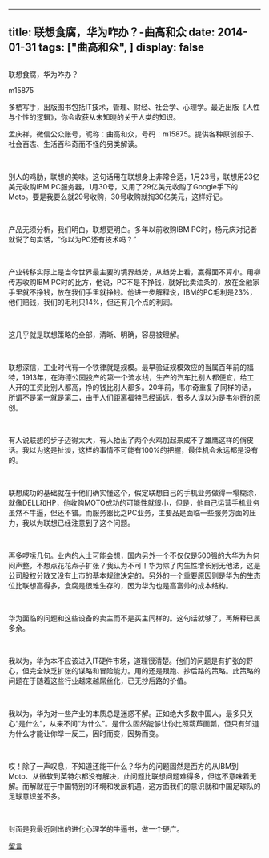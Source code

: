 
---
title:   联想食腐，华为咋办？-曲高和众
date: 2014-01-31
tags: ["曲高和众", ]
display: false
---


## 



联想食腐，华为咋办？




m15875




多栖写手，出版图书包括IT技术，管理、财经、社会学、心理学。最近出版《人性与个性的逻辑》，你会收获从未知晓的关于人类的知识。


孟庆祥，微信公众账号，昵称：曲高和众，号码：m15875。提供各种原创段子、社会百态、生活百科奇而不怪的另类解读。

&nbsp;

别人的鸡肋，联想的美味。这句话用在联想身上非常合适，1月23号，联想用23亿美元收购IBM PC服务器，1月30号，又用了29亿美元收购了Google手下的Moto。要是我要么就29号收购，30号收购就掏30亿美元，这样好记。

&nbsp;

产品无须分析，我们明白，联想更明白。多年以前收购IBM PC时，杨元庆对记者就说了句实话，“你以为PC还有技术吗？”

&nbsp;

产业转移实际上是当今世界最主要的境界趋势，从趋势上看，赢得面不算小。用柳传志收购IBM PC时的比方，他说，PC不是不挣钱，就好比卖油条的，放在金融家手里就不挣钱，放在我们手里就挣钱。他进一步解释说，IBM的PC毛利是23%，他们赔钱，我们的毛利只14%，但还有几个点的利润。

&nbsp;

这几乎就是联想策略的全部，清晰、明确，容易被理解。

&nbsp;

联想深信，工业时代有一个铁律就是规模。最早验证规模效应的当属百年前的福特，1913年，在海德公园投产的第一个流水线，生产的汽车比别人都便宜，给工人开的工资比别人都高，挣的钱比别人都多。20年前，韦尔奇重复了同样的话，所谓不是第一就是第二，由于人们距离福特已经遥远，很多人误以为是韦尔奇的原创。

&nbsp;

有人说联想的步子迈得太大，有人抬出了两个火鸡加起来成不了雄鹰这样的俏皮话。我以为这是扯淡，这样的事情不可能有100%的把握，最佳机会永远都是没有的。

&nbsp;

联想成功的基础就在于他们确实懂这个，假定联想自己的手机业务做得一塌糊涂，就像DELL和HP，他收购MOTO成功的可能性就很小，但是，他自己运营手机业务虽然不牛逼，但还不错。而服务器比之PC业务，主要品是面临一些服务方面的压力，我以为联想已经注意到了这个问题。

&nbsp;

再多啰嗦几句。业内的人士可能会想，国内另外一个不仅仅是500强的大华为为何闷声整，不想点花花点子扩张？我认为不可！华为除了内生性增长别无他法，这是公司股权分散又没有上市的基本规律决定的。另外的一个重要原因则是华为的生态位比联想高得多，食腐是很难生存的，因为华为也是高富帅的成本结构。

&nbsp;

华为面临的问题和这些设备的卖主而不是买主同样的。这句话就够了，再解释已属多余。

&nbsp;

我以为，华为本不应该进入IT硬件市场，道理很清楚。他们的问题是有扩张的野心，但完全缺乏扩张的谋略和冒险能力。用的还是跟跑、抄后路的策略。此策略的问题在于随着这些行业越来越屌丝化，已无抄后路的价值。

&nbsp;

我以为，华为对一些产业的本质总是迷惑不解。正如绝大多数中国人，最多只关心“是什么”，从来不问“为什么”。是什么固然能够让你比照葫芦画瓢，但只有知道为什么才能让你举一反三，因时而变，因势而变。

&nbsp;

哎！除了一声叹息，不知道还能干什么？华为的问题固然是西方的从IBM到Moto、从微软到英特尔都没有解决，此问题比联想问题难得多，但这不意味着无解。而解就在于中国特别的环境和发展机遇，这方面我们的意识就和中国足球队的足球意识差不多。

&nbsp;

封面是我最近刚出的进化心理学的牛逼书，做一个硬广。











[留言](javascript:;)


